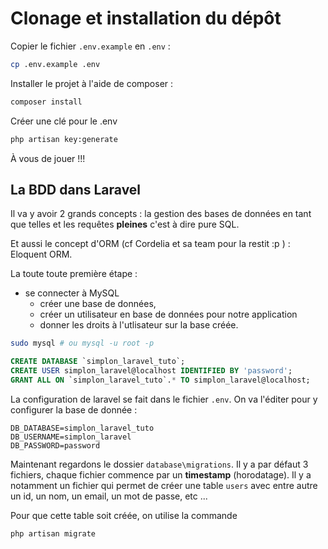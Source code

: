 # Clonage et installation du dépôt 

Copier le fichier `.env.example` en `.env` : 
```sh 
cp .env.example .env
```

Installer le projet à l'aide de composer : 
```sh
composer install
```

Créer une clé pour le .env
```sh
php artisan key:generate
```

À vous de jouer !!!

## La BDD dans Laravel

Il va y avoir  2 grands concepts : la gestion des bases de données en tant que telles et les requêtes **pleines** c'est à dire pure SQL. 

Et aussi le concept d'ORM (cf Cordelia et sa team pour la restit :p ) : Eloquent ORM. 

La toute toute première étape : 
 - se connecter à MySQL
   - créer une base de données, 
   - créer un utilisateur en base de données pour notre application
   - donner les droits à l'utlisateur sur la base créée. 

```sh
sudo mysql # ou mysql -u root -p 
```

```sql
CREATE DATABASE `simplon_laravel_tuto`; 
CREATE USER simplon_laravel@localhost IDENTIFIED BY 'password'; 
GRANT ALL ON `simplon_laravel_tuto`.* TO simplon_laravel@localhost; 
```

La configuration de laravel se fait dans le fichier `.env`. On va l'éditer pour y configurer la base de donnée :
```
DB_DATABASE=simplon_laravel_tuto
DB_USERNAME=simplon_laravel
DB_PASSWORD=password
```

Maintenant regardons le dossier `database\migrations`. 
Il y a par défaut 3 fichiers, chaque fichier commence par un **timestamp** (horodatage).
Il y a notamment un fichier qui permet de créer une table `users` avec entre autre un id, un nom, un email, un mot de passe, etc ...

Pour que cette table soit créée, on utilise la commande 
```sh
php artisan migrate
```
